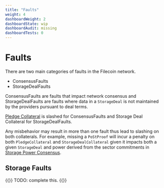```yaml
---
title: "Faults"
weight: 4
dashboardWeight: 2
dashboardState: wip
dashboardAudit: missing
dashboardTests: 0
---
```


# Faults

There are two main categories of faults in the Filecoin network. 

- ConsensusFaults
- StorageDealFaults

ConsensusFaults are faults that impact network consensus and StorageDealFaults are faults where data in a `StorageDeal` is not maintained by the providers pursuant to deal terms.

[Pledge Collateral](storage_power_actor#pledge-collateral) is slashed for ConsensusFaults and Storage Deal Collateral for StorageDealFaults.

Any misbehavior may result in more than one fault thus lead to slashing on both collaterals. For example, missing a `PoStProof` will incur a penalty on both `PledgeCollateral` and `StorageDealCollateral` given it impacts both a given `StorageDeal` and power derived from the sector commitments in [Storage Power Consensus](storage_power_consensus).

## Storage Faults

{{<hint warning>}}
TODO: complete this.
{{</hint>}}